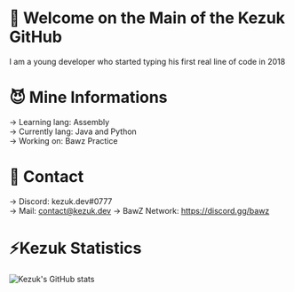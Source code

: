 # 💼 Welcome on the Main of the Kezuk GitHub
I am a young developer who started typing his first real line of code in 2018

# 😈 Mine Informations
 -> Learning lang: Assembly\
 -> Currently lang: Java and Python\
 -> Working on: Bawz Practice

# 🤖 Contact
 -> Discord: kezuk.dev#0777\
 -> Mail: contact@kezuk.dev
 -> BawZ Network: https://discord.gg/bawz
 
 # ⚡️Kezuk Statistics
![Kezuk's GitHub stats](https://github-readme-stats.vercel.app/api?username=kezukdev&count_private=true)
